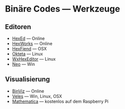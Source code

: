 # Binäre Codes — Werkzeuge

## Editoren
- [HexEd](https://hexed.it/) — Online
- [HexWorks](http://hex-works.com/) — Online
- [HexFiend](http://ridiculousfish.com/hexfiend/) — OSX
- [Okteta](https://kde.org/applications/utilities/org.kde.okteta) — Linux
- [WxHexEditor](https://www.wxhexeditor.org/) — Linux
- [Neo](https://www.hhdsoftware.com/free-hex-editor/)  — Win

## Visualisierung

- [BinViz](https://binvis.io) — Online
- [Veles](https://codisec.com/veles/) — Win, Linux, OSX
- [Mathematica](https://community.wolfram.com/groups/-/m/t/887456) — kostenlos auf dem Raspberry Pi
